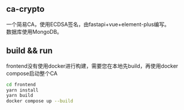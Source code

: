 ## ca-crypto
一个简易CA，使用ECDSA签名，由fastapi+vue+element-plus编写。  
数据库使用MongoDB。

## build && run
frontend没有使用docker进行构建，需要您在本地先build，再使用docker compose启动整个CA  
```sh
cd frontend
yarn install
yarn build
docker compose up --build
```